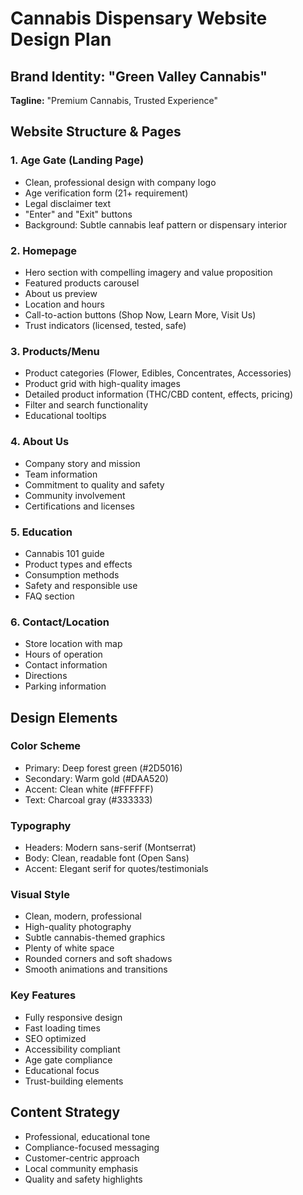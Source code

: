 # Cannabis Dispensary Website Design Plan

## Brand Identity: "Green Valley Cannabis"
**Tagline:** "Premium Cannabis, Trusted Experience"

## Website Structure & Pages

### 1. Age Gate (Landing Page)
- Clean, professional design with company logo
- Age verification form (21+ requirement)
- Legal disclaimer text
- "Enter" and "Exit" buttons
- Background: Subtle cannabis leaf pattern or dispensary interior

### 2. Homepage
- Hero section with compelling imagery and value proposition
- Featured products carousel
- About us preview
- Location and hours
- Call-to-action buttons (Shop Now, Learn More, Visit Us)
- Trust indicators (licensed, tested, safe)

### 3. Products/Menu
- Product categories (Flower, Edibles, Concentrates, Accessories)
- Product grid with high-quality images
- Detailed product information (THC/CBD content, effects, pricing)
- Filter and search functionality
- Educational tooltips

### 4. About Us
- Company story and mission
- Team information
- Commitment to quality and safety
- Community involvement
- Certifications and licenses

### 5. Education
- Cannabis 101 guide
- Product types and effects
- Consumption methods
- Safety and responsible use
- FAQ section

### 6. Contact/Location
- Store location with map
- Hours of operation
- Contact information
- Directions
- Parking information

## Design Elements

### Color Scheme
- Primary: Deep forest green (#2D5016)
- Secondary: Warm gold (#DAA520)
- Accent: Clean white (#FFFFFF)
- Text: Charcoal gray (#333333)

### Typography
- Headers: Modern sans-serif (Montserrat)
- Body: Clean, readable font (Open Sans)
- Accent: Elegant serif for quotes/testimonials

### Visual Style
- Clean, modern, professional
- High-quality photography
- Subtle cannabis-themed graphics
- Plenty of white space
- Rounded corners and soft shadows
- Smooth animations and transitions

### Key Features
- Fully responsive design
- Fast loading times
- SEO optimized
- Accessibility compliant
- Age gate compliance
- Educational focus
- Trust-building elements

## Content Strategy
- Professional, educational tone
- Compliance-focused messaging
- Customer-centric approach
- Local community emphasis
- Quality and safety highlights

